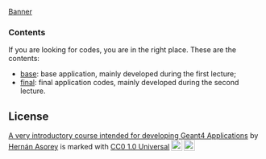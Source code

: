 [Banner](materials/g4-banner.png)

### Contents

If you are looking for codes, you are in the right place. These are the contents:

* [base](./base): base application, mainly developed during the first lecture;
* [final](./final): final application codes, mainly developed during the second lecture.

## License

<p xmlns:cc="http://creativecommons.org/ns#" xmlns:dct="http://purl.org/dc/terms/"><a property="dct:title" rel="cc:attributionURL" href="https://github.com/asoreyh/geant4-course">A very introductory course intended for developing Geant4 Applications</a> by <a rel="cc:attributionURL dct:creator" property="cc:attributionName" href="https://github.com/asoreyh">Hernán Asorey</a> is marked with <a href="http://creativecommons.org/publicdomain/zero/1.0?ref=chooser-v1" target="_blank" rel="license noopener noreferrer" style="display:inline-block;">CC0 1.0 Universal<img style="height:22px!important;margin-left:3px;vertical-align:text-bottom;" src="https://mirrors.creativecommons.org/presskit/icons/cc.svg?ref=chooser-v1"><img style="height:22px!important;margin-left:3px;vertical-align:text-bottom;" src="https://mirrors.creativecommons.org/presskit/icons/zero.svg?ref=chooser-v1"></a></p>
